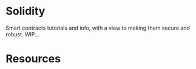 # Solidity
Smart contracts tutorials and info, with a view to making them secure and robust. WIP...

Resources
=========
